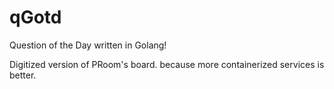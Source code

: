 # qGotd
Question of the Day written in Golang!

Digitized version of PRoom's board. because more containerized services is better.
